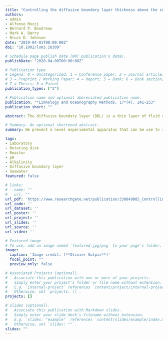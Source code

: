 ```yaml
---
title: "Controlling the diffusive boundary layer thickness above the sediment water interface in a thermostated rotating disk reactor"
authors:
- admin
- Alfonso Mucci
- Bernard P. Boudreau
- Mark A. Barry
- Bruce D. Johnson
date: "2019-04-01T00:00:00Z"
doi: "10.1002/lom3.10309"

# Schedule page publish date (NOT publication's date).
publishDate: "2020-04-08T00:00:00Z"

# Publication type.
# Legend: 0 = Uncategorized; 1 = Conference paper; 2 = Journal article;
# 3 = Preprint / Working Paper; 4 = Report; 5 = Book; 6 = Book section;
# 7 = Thesis; 8 = Patent
publication_types: ["2"]

# Publication name and optional abbreviated publication name.
publication: "*Limnology and Oceanography Methods, 17*(4), 241-253"
publication_short: ""

abstract: The diffusive boundary layer (DBL) is a thin layer of fluid at the interface with a solid surface in which frictional forces cause molecular diffusion to become the dominant mode of solute transport. The thickness of the DBL is a function of the nature and roughness of sediment substrates, as well as the bottom current speed. In low energy natural aquatic environments, such as abyssal plains or lakes, the thickness of the DBL can reach several millimeters and significantly impede the diffusive rate of solutes through the sediment water interface (SWI). Thus, precisely reproducing the DBL in the laboratory is required to simulate benthic diffusive fluxes similar to those encountered in situ. Yet, an experimental apparatus allowing precise control of the DBL thickness at the SWI in the laboratory has not been described in the literature. Here, we present a simple temperature controlled rotating disk system, which is suitable for the use with natural sediments and that is capable of generating thick DBLs. Water overlying the rotating sediment can be sampled discretely or continuously to monitor the chemical reaction progress. We tested the validity of the reactor by dissolving a foraminiferal sand bed in natural seawater. We find that (1) measured dissolution fluxes agree with those predicted by theory and (2) the dissolution of calcite in these seafloor like hydrodynamic conditions is controlled by mass transfer across the DBL above the bed. Guidelines for best practices under various experimental conditions, possible future developments, and the theoretical equations to compute the DBL thickness and diffusive fluxes in this reactor are described.

# Summary. An optional shortened abstract.
summary: We present a novel experimental apparatus that can be use to reproduce deep sea, benthic environmental conditions in the laboratory. 

tags:
- Laboratory
- Rotating disk
- Reactor 
- pH
- Alkalinity
- Diffusive boundary layer
- Seawater
featured: false

# links:
# - name: ""
#   url: ""
url_pdf: 'https://www.researchgate.net/publication/330849085_Controlling_the_diffusive_boundary_layer_thickness_above_the_sediment-water_interface_in_a_thermostated_rotating-disk_reactor'
url_code: ''
url_dataset: ''
url_poster: ''
url_project: ''
url_slides: ''
url_source: ''
url_video: ''

# Featured image
# To use, add an image named `featured.jpg/png` to your page's folder. 
image:
  caption: 'Image credit: [**Olivier Sulpis**]'
  focal_point: ""
  preview_only: false

# Associated Projects (optional).
#   Associate this publication with one or more of your projects.
#   Simply enter your project's folder or file name without extension.
#   E.g. `internal-project` references `content/project/internal-project/index.md`.
#   Otherwise, set `projects: []`.
projects: []

# Slides (optional).
#   Associate this publication with Markdown slides.
#   Simply enter your slide deck's filename without extension.
#   E.g. `slides: "example"` references `content/slides/example/index.md`.
#   Otherwise, set `slides: ""`.
slides: ""
---
```

